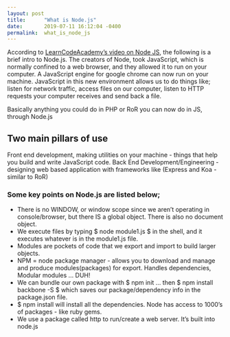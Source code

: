 ```yaml
---
layout: post
title:      "What is Node.js"
date:       2019-07-11 16:12:04 -0400
permalink:  what_is_node_js
---
```


According to [LearnCodeAcademy’s video on Node JS](https://www.youtube.com/watch?v=pU9Q6oiQNd0), the following is a brief intro to Node.js. The creators of Node, took JavaScript, which is normally confined to a web browser, and they allowed it to run on your computer. A JavaScript engine for google chrome can now run on your machine. JavaScript in this new environment allows us to do things like;  listen for network traffic, access files on our computer, listen to HTTP requests your computer receives and send back a file. 

Basically anything you could do in PHP or RoR you can now do in JS, through Node.js
## Two main pillars of use
Front end development, making utilities on your machine - things that help you build and write JavaScript code. 
Back End Development/Engineering - designing web based application with frameworks like (Express and Koa - similar to RoR)
### Some key points on Node.js are listed below; 

* There is no WINDOW, or window scope since we aren’t operating in console/browser, but there IS a global object. There is also no document object. 
* We execute files by typing $ node module1.js $ in the shell, and it executes whatever is in the module1.js file. 
* Modules are pockets of code that we export and import to build larger objects. 
* NPM = node package manager  - allows you to download and manage and produce modules(packages) for export. Handles dependencies, Modular modules … DUH! 
* We can bundle our own package with $ npm init … then $ npm install backbone -S $ which saves our package/dependency info in the package.json file. 
* $ npm install will install all the dependencies. Node has access to 1000’s of packages - like ruby gems.  
* We use a package called http to run/create a web server. It’s built into node.js

